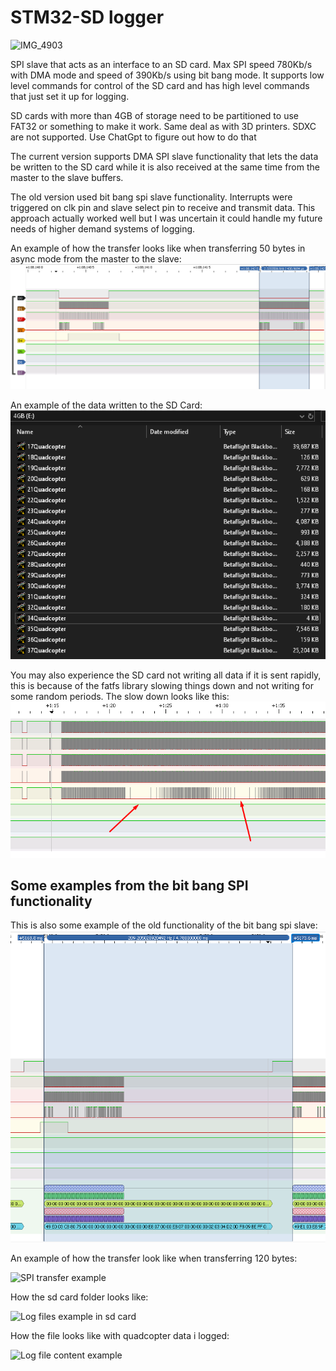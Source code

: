 # STM32-SD logger
![IMG_4903](https://github.com/user-attachments/assets/645b17e6-43e6-43a9-9442-c1b80d204d96)

SPI slave that acts as an interface to an SD card. Max SPI speed 780Kb/s with DMA mode and speed of 390Kb/s using bit bang mode. It supports low level commands for control of the SD card and has high level commands that just set it up for logging.

SD cards with more than 4GB of storage need to be partitioned to use FAT32 or something to make it work. Same deal as with 3D printers. SDXC are not supported. Use ChatGpt to figure out how to do that

The current version supports DMA SPI slave functionality that lets the data be written to the SD card while it is also received at the same time from the master to the slave buffers.

The old version used bit bang spi slave functionality. Interrupts were triggered on clk pin and slave select pin to receive and transmit data. This approach actually worked well but I was uncertain it could handle my future needs of higher demand systems of logging.


An example of how the transfer looks like when transferring 50 bytes in async mode from the master to the slave:
![SPI transfer example](./images/logger_max_async_speed_analyzer_dma.png)

An example of the data written to the SD Card:
![DMA functionality sd card data](./images/dma_functionality_sd_card.png)


You may also experience the SD card not writing all data if it is sent rapidly, this is because of the fatfs library slowing things down and not writing for some random periods. The slow down looks like this:
![Write slow down](./images/drawbacks_of_fatfs_library.png)


## Some examples from the bit bang SPI functionality

This is also some example of the old functionality of the bit bang spi slave:
![SPI transfer example](./images/logger_max_async_speed_analyzer.png)

An example of how the transfer look like when transferring 120 bytes:

![SPI transfer example](./images/logger_max_speed_logic_analyzer.png)

How the sd card folder looks like:

![Log files example in sd card](./images/log_files_example.png)

How the file looks like with quadcopter data i logged:

![Log file content example](./images/file_contents.png)
